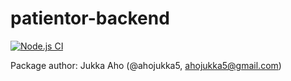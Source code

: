 # patientor-backend

[![Node.js CI][ci-badge]][ci-url]

Package author: Jukka Aho (@ahojukka5, ahojukka5@gmail.com)

[ci-badge]: https://github.com/ahojukka5/patientor-backend/workflows/Node.js%20CI/badge.svg
[ci-url]: https://github.com/ahojukka5/patientor-backend/actions